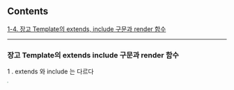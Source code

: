 ## Contents

[1-4. 장고 Template의 extends, include 구문과 render 함수](#장고-template의-extends-include-구문과-render-함수)

---

### 장고 Template의 extends include 구문과 render 함수

1 . extends 와 include 는 다르다

<img src="https://user-images.githubusercontent.com/56385667/142998697-21f1d51e-845c-4a63-ba4f-645bb7325f17.png" style="zoom: 15%"/>

